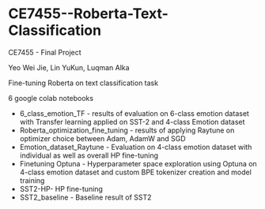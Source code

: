# CE7455--Roberta-Text-Classification

CE7455 - Final Project 

Yeo Wei Jie, Lin YuKun, Luqman Alka

Fine-tuning Roberta on text classification task

6 google colab notebooks
- 6_class_emotion_TF - results of evaluation on 6-class emotion dataset with Transfer learning applied on SST-2 and 4-class Emotion dataset
- Roberta_optimization_fine_tuning - results of applying Raytune on optimizer choice between Adam, AdamW and SGD
- Emotion_dataset_Raytune - Evaluation on 4-class emotion dataset with individual as well as overall HP fine-tuning
- Finetuning Optuna - Hyperparameter space exploration using Optuna on 4-class emotion dataset and custom BPE tokenizer creation and model training
- SST2-HP- HP fine-tuning 
- SST2_baseline - Baseline result of SST2
